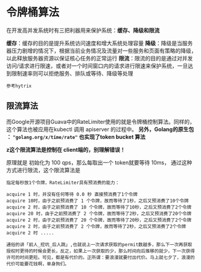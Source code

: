 # 令牌桶算法

在开发高并发系统时有三把利器用来保护系统：**缓存、降级和限流**

**缓存**：缓存的目的是提升系统访问速度和增大系统处理容量
**降级**：降级是当服务器压力剧增的情况下，根据当前业务情况及流量对一些服务和页面有策略的降级，以此释放服务器资源以保证核心任务的正常运行
**限流**：限流的目的是通过对并发访问/请求进行限速，或者对一个时间窗口内的请求进行限速来保护系统，一旦达到限制速率则可以拒绝服务、排队或等待、降级等处理



`参考hytrix`

## 限流算法

 而Google开源项目Guava中的RateLimiter使用的就是令牌桶控制算法。同样的，这个算法也被应用在kubectl 调用 apiserver 的过程中。 **另外，Golang的原生包 ： `"golang.org/x/time/rate"` 也实现了token bucket 算法**

**z这个限流算法是控制在 client端的，别理解错误！**



原理就是 初始化为 100 qps，那么每取出一个 token就要等待 10ms， 通过这种方式进行限流，这个限流算法是



```
指定每秒放1个令牌，RateLimiter具有预消费的能力：

acquire 1 时，并没有任何等待 0.0 秒 直接预消费了1个令牌
acquire 10时，由于之前预消费了 1 个令牌，故而等待了1秒，之后又预消费了10个令牌
acquire 2 时，由于之前预消费了 10 个令牌，故而等待了10秒，之后又预消费了2个令牌
acquire 20 时，由于之前预消费了 2 个令牌，故而等待了2秒，之后又预消费了20个令牌
acquire 2 时，由于之前预消费了 20 个令牌，故而等待了20秒，之后又预消费了2个令牌
acquire 2 时，由于之前预消费了 2 个令牌，故而等待了2秒，之后又预消费了2个令牌
acquire 2 时 .....

通俗的讲「前人_挖坑_后人跳」,也就说上一次请求获取的permit数越多，那么下一次再获取授权时更待的时候会更长，反之，如果上一次获取的少，那么时间向后推移的就少，下一次获得许可的时间更短。可见，都是有代价的。正所谓：要浪漫就要付出代价。马上就七夕了，浪漫的代价可能要花钱啊，单身狗们。
```

